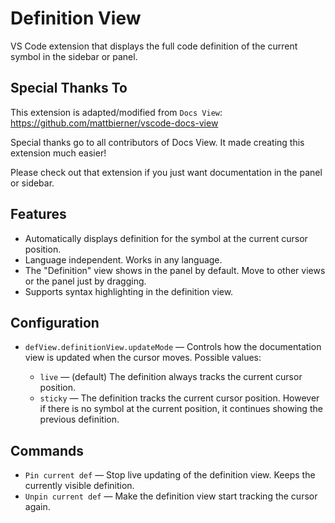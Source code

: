 # Definition View

VS Code extension that displays the full code definition of the current symbol in the sidebar or panel.

## Special Thanks To

This extension is adapted/modified from `Docs View`: https://github.com/mattbierner/vscode-docs-view

Special thanks go to all contributors of Docs View. It made creating this extension much easier!

Please check out that extension if you just want documentation in the panel or sidebar.

## Features

- Automatically displays definition for the symbol at the current cursor position.
- Language independent. Works in any language.
- The "Definition" view shows in the panel by default. Move to other views or the panel just by dragging.
- Supports syntax highlighting in the definition view.

## Configuration

- `defView.definitionView.updateMode` — Controls how the documentation view is updated when the cursor moves. Possible values:

    - `live` — (default) The definition always tracks the current cursor position.
    - `sticky` — The definition tracks the current cursor position. However if there is no symbol at the current position, it continues showing the previous definition.

## Commands

- `Pin current def` — Stop live updating of the definition view. Keeps the currently visible definition. 
- `Unpin current def` — Make the definition view start tracking the cursor again.
